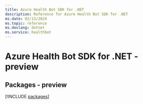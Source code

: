 ```yaml
---
title: Azure Health Bot SDK for .NET
description: Reference for Azure Health Bot SDK for .NET
ms.date: 02/13/2024
ms.topic: reference
ms.devlang: dotnet
ms.service: healthbot
---
```

# Azure Health Bot SDK for .NET - preview
## Packages - preview
[!INCLUDE [packages](health-bot-index.md)]